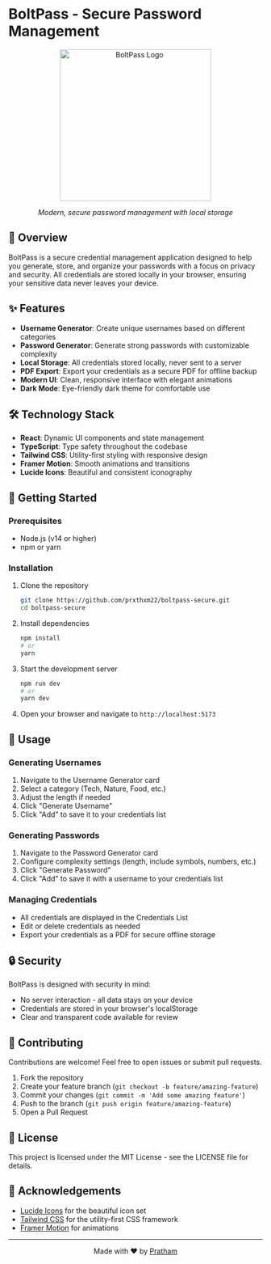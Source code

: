 # BoltPass - Secure Password Management

<div align="center">
  <img src="/lovable-uploads/white_logo.svg" alt="BoltPass Logo" width="300" />
  <p><em>Modern, secure password management with local storage</em></p>
</div>

## 🔐 Overview

BoltPass is a secure credential management application designed to help you generate, store, and organize your passwords with a focus on privacy and security. All credentials are stored locally in your browser, ensuring your sensitive data never leaves your device.

## ✨ Features

- **Username Generator**: Create unique usernames based on different categories
- **Password Generator**: Generate strong passwords with customizable complexity
- **Local Storage**: All credentials stored locally, never sent to a server
- **PDF Export**: Export your credentials as a secure PDF for offline backup
- **Modern UI**: Clean, responsive interface with elegant animations
- **Dark Mode**: Eye-friendly dark theme for comfortable use

## 🛠️ Technology Stack

- **React**: Dynamic UI components and state management
- **TypeScript**: Type safety throughout the codebase
- **Tailwind CSS**: Utility-first styling with responsive design
- **Framer Motion**: Smooth animations and transitions
- **Lucide Icons**: Beautiful and consistent iconography

## 🚀 Getting Started

### Prerequisites

- Node.js (v14 or higher)
- npm or yarn

### Installation

1. Clone the repository
   ```bash
   git clone https://github.com/prxthxm22/boltpass-secure.git
   cd boltpass-secure
   ```

2. Install dependencies
   ```bash
   npm install
   # or
   yarn
   ```

3. Start the development server
   ```bash
   npm run dev
   # or
   yarn dev
   ```

4. Open your browser and navigate to `http://localhost:5173`

## 📝 Usage

### Generating Usernames

1. Navigate to the Username Generator card
2. Select a category (Tech, Nature, Food, etc.)
3. Adjust the length if needed
4. Click "Generate Username"
5. Click "Add" to save it to your credentials list

### Generating Passwords

1. Navigate to the Password Generator card
2. Configure complexity settings (length, include symbols, numbers, etc.)
3. Click "Generate Password"
4. Click "Add" to save it with a username to your credentials list

### Managing Credentials

- All credentials are displayed in the Credentials List
- Edit or delete credentials as needed
- Export your credentials as a PDF for secure offline storage

## 🔒 Security

BoltPass is designed with security in mind:

- No server interaction - all data stays on your device
- Credentials are stored in your browser's localStorage
- Clear and transparent code available for review

## 🤝 Contributing

Contributions are welcome! Feel free to open issues or submit pull requests.

1. Fork the repository
2. Create your feature branch (`git checkout -b feature/amazing-feature`)
3. Commit your changes (`git commit -m 'Add some amazing feature'`)
4. Push to the branch (`git push origin feature/amazing-feature`)
5. Open a Pull Request

## 📄 License

This project is licensed under the MIT License - see the LICENSE file for details.

## 🙏 Acknowledgements

- [Lucide Icons](https://lucide.dev/) for the beautiful icon set
- [Tailwind CSS](https://tailwindcss.com/) for the utility-first CSS framework
- [Framer Motion](https://www.framer.com/motion/) for animations

---

<div align="center">
  Made with ❤️ by <a href="https://github.com/prxthxm22">Pratham</a>
</div>
